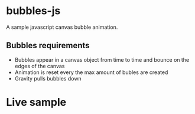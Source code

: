 # bubbles-js
A sample javascript canvas bubble animation.

## Bubbles requirements
  -  Bubbles appear in a canvas object from time to time and bounce on the edges of the canvas
  -  Animation is reset every the max amount of bubles are created
  -  Gravity pulls bubbles down

# Live sample
<canvas id="canvas" width="300" height="200"></canvas>
<script>
  console.log("It works");§
</script>
